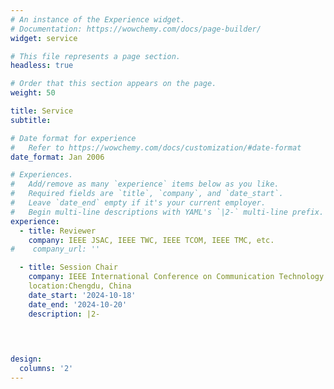 ```yaml
---
# An instance of the Experience widget.
# Documentation: https://wowchemy.com/docs/page-builder/
widget: service

# This file represents a page section.
headless: true

# Order that this section appears on the page.
weight: 50

title: Service
subtitle:

# Date format for experience
#   Refer to https://wowchemy.com/docs/customization/#date-format
date_format: Jan 2006

# Experiences.
#   Add/remove as many `experience` items below as you like.
#   Required fields are `title`, `company`, and `date_start`.
#   Leave `date_end` empty if it's your current employer.
#   Begin multi-line descriptions with YAML's `|2-` multi-line prefix.
experience:
  - title: Reviewer
    company: IEEE JSAC, IEEE TWC, IEEE TCOM, IEEE TMC, etc.
#    company_url: ''

  - title: Session Chair
    company: IEEE International Conference on Communication Technology
    location:Chengdu, China
    date_start: '2024-10-18'
    date_end: '2024-10-20'
    description: |2-
      

        

design:
  columns: '2'
---
```


